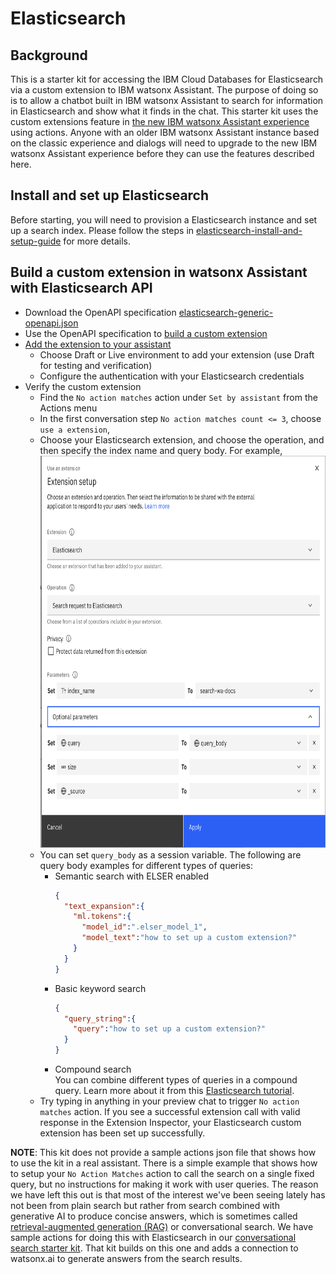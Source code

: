 # Elasticsearch

## Background 

This is a starter kit for accessing the IBM Cloud Databases for Elasticsearch via a custom extension to IBM watsonx Assistant.
The purpose of doing so is to allow a chatbot built in IBM watsonx Assistant to search for information in Elasticsearch 
and show what it finds in the chat.  This starter kit uses the custom extensions feature in [the new IBM watsonx Assistant experience](https://cloud.ibm.com/docs/watson-assistant?topic=watson-assistant-watson-assistant-faqs#faqs-new-experience) 
using actions.  Anyone with an older IBM watsonx Assistant instance based on the classic experience and dialogs will 
need to upgrade to the new IBM watsonx Assistant experience before they can use the features described here.

## Install and set up Elasticsearch

Before starting, you will need to provision a Elasticsearch instance and set up a search index. Please follow the steps in 
[elasticsearch-install-and-setup-guide](../../docs/elasticsearch-install-and-setup/ICD_Elasticsearch_install_and_setup.md) for more details.

## Build a custom extension in watsonx Assistant with Elasticsearch API

* Download the OpenAPI specification [elasticsearch-generic-openapi.json](elasticsearch-generic-openapi.json)
* Use the OpenAPI specification to [build a custom extension](https://cloud.ibm.com/docs/watson-assistant?topic=watson-assistant-build-custom-extension#building-the-custom-extension)
* [Add the extension to your assistant](https://cloud.ibm.com/docs/watson-assistant?topic=watson-assistant-add-custom-extension)
  * Choose Draft or Live environment to add your extension (use Draft for testing and verification)
  * Configure the authentication with your Elasticsearch credentials 
* Verify the custom extension
  * Find the `No action matches` action under `Set by assistant` from the Actions menu
  * In the first conversation step `No action matches count <= 3`, choose `use a extension`, 
  * Choose your Elasticsearch extension, and choose the operation, and then specify the index name and query body. For example,  
    <img src="assets/use_elasticsearch_custom_extension.png" width="669" height="627" />
  * You can set `query_body` as a session variable. The following are query body examples for different types of queries:
    * Semantic search with ELSER enabled
      ```json
      {
        "text_expansion":{
          "ml.tokens":{
            "model_id":".elser_model_1",
            "model_text":"how to set up a custom extension?"
          }
        }
      }
      ```
    * Basic keyword search
      ```json
      {
        "query_string":{
          "query":"how to set up a custom extension?"
        }
      }
      ```
    * Compound search  
      You can combine different types of queries in a compound query. Learn more about it from this [Elasticsearch tutorial](https://www.elastic.co/guide/en/elasticsearch/reference/8.10/semantic-search-elser.html#text-expansion-compound-query).
  * Try typing in anything in your preview chat to trigger `No action matches` action. 
    If you see a successful extension call with valid response in the Extension Inspector, your Elasticsearch custom extension has been set up successfully.

**NOTE**: This kit does not provide a sample actions json file that shows how to use the kit in a real assistant. 
There is a simple example that shows how to setup your `No Action Matches` action to call the search on a single fixed query, 
but no instructions for making it work with user queries. The reason we have left this out is that most of the interest 
we've been seeing lately has not been from plain search but rather from search combined with generative AI to produce 
concise answers, which is sometimes called [retrieval-augmented generation (RAG)](https://research.ibm.com/blog/retrieval-augmented-generation-RAG) or conversational search. 
We have sample actions for doing this with Elasticsearch in our [conversational search starter kit](../language-model-conversational-search/README.md#example-1-connect-your-assistant-to-elasticsearch-and-watsonx-via-custom-extensions). That kit builds on 
this one and adds a connection to watsonx.ai to generate answers from the search results.
